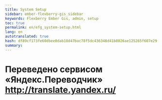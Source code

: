 ```yaml
--- 
title: System Setup 
sidebar: ember-flexberry-gis_sidebar 
keywords: Flexberry Ember Gis, admin, setup 
toc: true 
permalink: en/efg_system-setup.html 
lang: en 
autotranslated: true 
hash: df89cf173fe60dbee0dab18d47bac78f5dc436348d41b8026ae125265f607e29 
summary: 
--- 
```




 # Переведено сервисом «Яндекс.Переводчик» http://translate.yandex.ru/